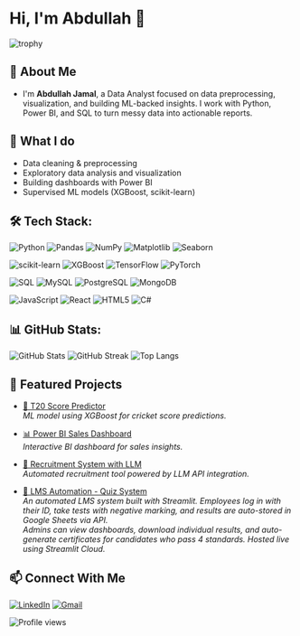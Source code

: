 # Hi, I'm Abdullah 👋
![trophy](https://github-profile-trophy.vercel.app/?username=Abdullahjamal9&theme=tokyonight&no-frame=true&no-bg=true&margin-w=4)

## 💫 About Me

* I'm **Abdullah Jamal**, a Data Analyst focused on data preprocessing, visualization, and building ML-backed insights. I work with Python, Power BI, and SQL to turn messy data into actionable reports.

## 🔭 What I do

* Data cleaning & preprocessing
* Exploratory data analysis and visualization
* Building dashboards with Power BI
* Supervised ML models (XGBoost, scikit-learn)

## 🛠 Tech Stack:

![Python](https://img.shields.io/badge/Python-3776AB?style=for-the-badge&logo=python&logoColor=white)
![Pandas](https://img.shields.io/badge/Pandas-150458?style=for-the-badge&logo=pandas&logoColor=white)
![NumPy](https://img.shields.io/badge/Numpy-013243?style=for-the-badge&logo=numpy&logoColor=white)
![Matplotlib](https://img.shields.io/badge/Matplotlib-ffffff?style=for-the-badge&logo=plotly&logoColor=black)
![Seaborn](https://img.shields.io/badge/Seaborn-004D40?style=for-the-badge&logo=python&logoColor=white)

![scikit-learn](https://img.shields.io/badge/scikit--learn-F7931E?style=for-the-badge&logo=scikit-learn&logoColor=white)
![XGBoost](https://img.shields.io/badge/XGBoost-EB5E00?style=for-the-badge&logo=xgboost&logoColor=white)
![TensorFlow](https://img.shields.io/badge/TensorFlow-FF6F00?style=for-the-badge&logo=TensorFlow&logoColor=white)
![PyTorch](https://img.shields.io/badge/PyTorch-EE4C2C?style=for-the-badge&logo=PyTorch&logoColor=white)

![SQL](https://img.shields.io/badge/SQL-336791?style=for-the-badge&logo=postgresql&logoColor=white)
![MySQL](https://img.shields.io/badge/MySQL-4479A1?style=for-the-badge&logo=mysql&logoColor=white)
![PostgreSQL](https://img.shields.io/badge/PostgreSQL-336791?style=for-the-badge&logo=postgresql&logoColor=white)
![MongoDB](https://img.shields.io/badge/MongoDB-47A248?style=for-the-badge&logo=mongodb&logoColor=white)

![JavaScript](https://img.shields.io/badge/JavaScript-F7DF1E?style=for-the-badge&logo=javascript&logoColor=black)
![React](https://img.shields.io/badge/React-20232A?style=for-the-badge&logo=react&logoColor=61DAFB)
![HTML5](https://img.shields.io/badge/HTML5-E34F26?style=for-the-badge&logo=html5&logoColor=white)
![C#](https://img.shields.io/badge/C%23-239120?style=for-the-badge&logo=c-sharp&logoColor=white)

## 📊 GitHub Stats:

![GitHub Stats](https://github-readme-stats.vercel.app/api?username=Abdullahjamal9&show_icons=true&theme=tokyonight)
![GitHub Streak](https://github-readme-streak-stats.herokuapp.com/?user=Abdullahjamal9&theme=tokyonight)
![Top Langs](https://github-readme-stats.vercel.app/api/top-langs/?username=Abdullahjamal9&layout=compact&theme=tokyonight)

## 🚀 Featured Projects

- [🔮 T20 Score Predictor](https://github.com/Abdullahjamal9/T20-Score-Predictor)  
  *ML model using XGBoost for cricket score predictions.*

- [📊 Power BI Sales Dashboard](https://github.com/Abdullahjamal9/Sales_dasboard)  
  *Interactive BI dashboard for sales insights.*

- [🤖 Recruitment System with LLM](https://github.com/Abdullahjamal9/Recruitment-System)  
  *Automated recruitment tool powered by LLM API integration.*
  
- [📝 LMS Automation - Quiz System](https://github.com/Abdullahjamal9/Quiz_Running)  
  *An automated LMS system built with Streamlit. Employees log in with their ID, take tests with negative marking, and results are auto-stored in Google Sheets via API.  
  Admins can view dashboards, download individual results, and auto-generate certificates for candidates who pass 4 standards. Hosted live using Streamlit Cloud.*


## 📫 Connect With Me

[![LinkedIn](https://img.shields.io/badge/LinkedIn-0077B5?style=for-the-badge&logo=linkedin&logoColor=white)](https://www.linkedin.com/in/muhammad-abdullah-jamal-705190227/)
[![Gmail](https://img.shields.io/badge/Gmail-D14836?style=for-the-badge&logo=gmail&logoColor=white)](mailto:abdullah.jamal1402@gmail.com)

![Profile views](https://komarev.com/ghpvc/?username=Abdullahjamal9&label=Profile%20Views&color=0e75b6&style=flat)


